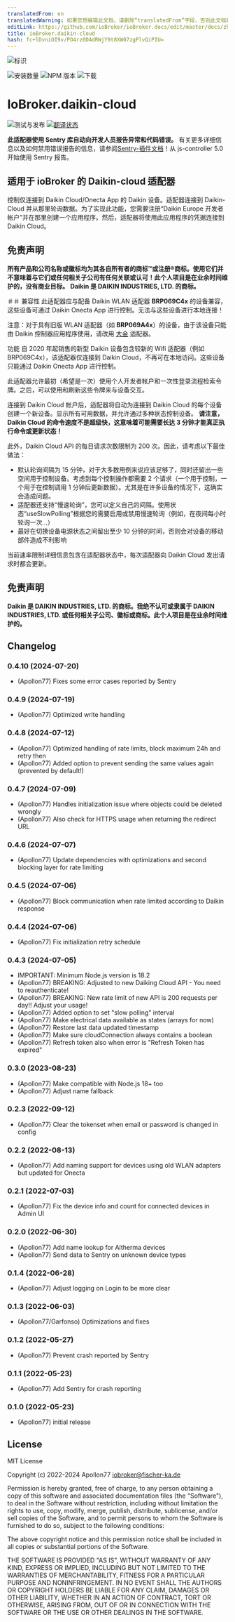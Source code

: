```yaml
---
translatedFrom: en
translatedWarning: 如果您想编辑此文档，请删除“translatedFrom”字段，否则此文档将再次自动翻译
editLink: https://github.com/ioBroker/ioBroker.docs/edit/master/docs/zh-cn/adapterref/iobroker.daikin-cloud/README.md
title: ioBroker.daikin-cloud
hash: fc+lDvniOI9v/PO4rz0DAdRWjY9t8XW07zgPlvQiPIU=
---
```

![标识](../../../en/adapterref/iobroker.daikin-cloud/admin/daikin-cloud.jpg)

![安装数量](http://iobroker.live/badges/daikin-cloud-stable.svg)
![NPM 版本](http://img.shields.io/npm/v/iobroker.daikin-cloud.svg)
![下载](https://img.shields.io/npm/dm/iobroker.daikin-cloud.svg)

# IoBroker.daikin-cloud
![测试与发布](https://github.com/Apollon77/iobroker.daikin-cloud/workflows/Test%20and%20Release/badge.svg) [![翻译状态](https://weblate.iobroker.net/widgets/adapters/-/daikin-cloud/svg-badge.svg)](https://weblate.iobroker.net/engage/adapters/?utm_source=widget)

**此适配器使用 Sentry 库自动向开发人员报告异常和代码错误。** 有关更多详细信息以及如何禁用错误报告的信息，请参阅[Sentry-插件文档](https://github.com/ioBroker/plugin-sentry#plugin-sentry)！从 js-controller 5.0 开始使用 Sentry 报告。

## 适用于 ioBroker 的 Daikin-cloud 适配器
控制仅连接到 Daikin Cloud/Onecta App 的 Daikin 设备。适配器连接到 Daikin-Cloud 并从那里轮询数据。为了实现此功能，您需要注册“Daikin Europe 开发者帐户”并在那里创建一个应用程序。然后，适配器将使用此应用程序的凭据连接到 Daikin Cloud。

## 免责声明
**所有产品和公司名称或徽标均为其各自所有者的商标™或注册®商标。使用它们并不意味着与它们或任何相关子公司有任何关联或认可！此个人项目是在业余时间维护的，没有商业目标。** **Daikin 是 DAIKIN INDUSTRIES, LTD. 的商标。**

＃＃ 兼容性
此适配器应与配备 Daikin WLAN 适配器 **BRP069C4x** 的设备兼容，这些设备可通过 Daikin Onecta App 进行控制。无法与这些设备进行本地连接！

注意：对于具有旧版 WLAN 适配器（如 **BRP069A4x**）的设备，由于该设备只能由 Daikin 控制器应用程序使用，请改用 [大金](https://github.com/Apollon77/ioBroker.daikin) 适配器。

功能
自 2020 年起销售的新型 Daikin 设备包含较新的 Wifi 适配器（例如 BRP069C4x），该适配器仅连接到 Daikin Cloud，不再可在本地访问。这些设备只能通过 Daikin Onecta App 进行控制。

此适配器允许最初（希望是一次）使用个人开发者帐户和一次性登录流程检索令牌。之后，可以使用和刷新这些令牌来与设备交互。

连接到 Daikin Cloud 帐户后，适配器将自动为连接到 Daikin Cloud 的每个设备创建一个新设备。显示所有可用数据，并允许通过多种状态控制设备。
**请注意，Daikin Cloud 的命令速度不是超级快，这意味着可能需要长达 3 分钟才能真正执行命令或更新状态！**

此外，Daikin Cloud API 的每日请求次数限制为 200 次。因此，请考虑以下最佳做法：

* 默认轮询间隔为 15 分钟，对于大多数用例来说应该足够了，同时还留出一些空间用于控制设备。考虑到每个控制操作都需要 2 个请求（一个用于控制，一个用于在控制调用 1 分钟后更新数据）。尤其是在许多设备的情况下，这确实会造成问题。
* 适配器还支持“慢速轮询”，您可以定义自己的间隔。使用状态“useSlowPolling”根据您的需要启用或禁用慢速轮询（例如，在夜间每小时轮询一次...）
* 最好在切换设备电源状态之间留出至少 10 分钟的时间，否则会对设备的移动部件造成不利影响

当前速率限制详细信息包含在适配器状态中，每次适配器向 Daikin Cloud 发出请求时都会更新。

## 免责声明
**Daikin 是 DAIKIN INDUSTRIES, LTD. 的商标。我绝不认可或隶属于 DAIKIN INDUSTRIES, LTD. 或任何相关子公司、徽标或商标。此个人项目是在业余时间维护的。**

## Changelog
### 0.4.10 (2024-07-20)
* (Apollon77) Fixes some error cases reported by Sentry

### 0.4.9 (2024-07-19)
* (Apollon77) Optimized write handling

### 0.4.8 (2024-07-12)
* (Apollon77) Optimized handling of rate limits, block maximum 24h and retry then
* (Apollon77) Added option to prevent sending the same values again (prevented by default!)

### 0.4.7 (2024-07-09)
* (Apollon77) Handles initialization issue where objects could be deleted wrongly
* (Apollon77) Also check for HTTPS usage when returning the redirect URL

### 0.4.6 (2024-07-07)
* (Apollon77) Update dependencies with optimizations and second blocking layer for rate limiting

### 0.4.5 (2024-07-06)
* (Apollon77) Block communication when rate limited according to Daikin response

### 0.4.4 (2024-07-06)
* (Apollon77) Fix initialization retry schedule

### 0.4.3 (2024-07-05)
* IMPORTANT: Minimum Node.js version is 18.2
* (Apollon77) BREAKING: Adjusted to new Daiking Cloud API - You need to reauthenticate!
* (Apollon77) BREAKING: New rate limit of new API is 200 requests per day!! Adjust your usage!
* (Apollon77) Added option to set "slow polling" interval
* (Apollon77) Make electrical data available as states (arrays for now)
* (Apollon77) Restore last data updated timestamp
* (Apollon77) Make sure cloudConnection always contains a boolean
* (Apollon77) Refresh token also when error is "Refresh Token has expired"

### 0.3.0 (2023-08-23)
* (Apollon77) Make compatible with Node.js 18+ too
* (Apollon77) Adjust name fallback

### 0.2.3 (2022-09-12)
* (Apollon77) Clear the tokenset when email or password is changed in config

### 0.2.2 (2022-08-13)
* (Apollon77) Add naming support for devices using old WLAN adapters but updated for Onecta

### 0.2.1 (2022-07-03)
* (Apollon77) Fix the device info and count for connected devices in Admin UI

### 0.2.0 (2022-06-30)
* (Apollon77) Add name lookup for Altherma devices
* (Apollon77) Send data to Sentry on unknown device types

### 0.1.4 (2022-06-28)
* (Apollon77) Adjust logging on Login to be more clear

### 0.1.3 (2022-06-03)
* (Apollon77/Garfonso) Optimizations and fixes

### 0.1.2 (2022-05-27)
* (Apollon77) Prevent crash reported by Sentry

### 0.1.1 (2022-05-23)
* (Apollon77) Add Sentry for crash reporting

### 0.1.0 (2022-05-23)
* (Apollon77) initial release

## License
MIT License

Copyright (c) 2022-2024 Apollon77 <iobroker@fischer-ka.de>

Permission is hereby granted, free of charge, to any person obtaining a copy
of this software and associated documentation files (the "Software"), to deal
in the Software without restriction, including without limitation the rights
to use, copy, modify, merge, publish, distribute, sublicense, and/or sell
copies of the Software, and to permit persons to whom the Software is
furnished to do so, subject to the following conditions:

The above copyright notice and this permission notice shall be included in all
copies or substantial portions of the Software.

THE SOFTWARE IS PROVIDED "AS IS", WITHOUT WARRANTY OF ANY KIND, EXPRESS OR
IMPLIED, INCLUDING BUT NOT LIMITED TO THE WARRANTIES OF MERCHANTABILITY,
FITNESS FOR A PARTICULAR PURPOSE AND NONINFRINGEMENT. IN NO EVENT SHALL THE
AUTHORS OR COPYRIGHT HOLDERS BE LIABLE FOR ANY CLAIM, DAMAGES OR OTHER
LIABILITY, WHETHER IN AN ACTION OF CONTRACT, TORT OR OTHERWISE, ARISING FROM,
OUT OF OR IN CONNECTION WITH THE SOFTWARE OR THE USE OR OTHER DEALINGS IN THE
SOFTWARE.